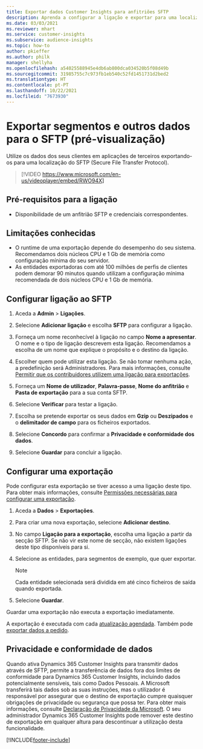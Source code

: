 ```yaml
---
title: Exportar dados Customer Insights para anfitriões SFTP
description: Aprenda a configurar a ligação e exportar para uma localização SFTP.
ms.date: 03/03/2021
ms.reviewer: mhart
ms.service: customer-insights
ms.subservice: audience-insights
ms.topic: how-to
author: pkieffer
ms.author: philk
manager: shellyha
ms.openlocfilehash: a54025588945e4db6ab800dca034520b5f08d49b
ms.sourcegitcommit: 31985755c7c973fb1eb540c52fd1451731d2bed2
ms.translationtype: HT
ms.contentlocale: pt-PT
ms.lasthandoff: 10/22/2021
ms.locfileid: "7673930"
---
```

# <a name="export-segments-and-other-data-to-sftp-preview"></a>Exportar segmentos e outros dados para o SFTP (pré-visualização)

Utilize os dados dos seus clientes em aplicações de terceiros exportando-os para uma localização do SFTP (Secure File Transfer Protocol).

> [!VIDEO https://www.microsoft.com/en-us/videoplayer/embed/RWO94X]

## <a name="prerequisites-for-connection"></a>Pré-requisitos para a ligação

- Disponibilidade de um anfitrião SFTP e credenciais correspondentes.

## <a name="known-limitations"></a>Limitações conhecidas

- O runtime de uma exportação depende do desempenho do seu sistema. Recomendamos dois núcleos CPU e 1 Gb de memória como configuração mínima do seu servidor. 
- As entidades exportadoras com até 100 milhões de perfis de clientes podem demorar 90 minutos quando utilizam a configuração mínima recomendada de dois núcleos CPU e 1 Gb de memória. 

## <a name="set-up-connection-to-sftp"></a>Configurar ligação ao SFTP

1. Aceda a **Admin** > **Ligações**.

1. Selecione **Adicionar ligação** e escolha **SFTP** para configurar a ligação.

1. Forneça um nome reconhecível à ligação no campo **Nome a apresentar**. O nome e o tipo de ligação descrevem esta ligação. Recomendamos a escolha de um nome que explique o propósito e o destino da ligação.

1. Escolher quem pode utilizar esta ligação. Se não tomar nenhuma ação, a predefinição será Administradores. Para mais informações, consulte [Permitir que os contribuidores utilizem uma ligação para exportações](connections.md#allow-contributors-to-use-a-connection-for-exports).

1. Forneça um **Nome de utilizador**, **Palavra-passe**, **Nome do anfitrião** e **Pasta de exportação** para a sua conta SFTP.

1. Selecione **Verificar** para testar a ligação.

1. Escolha se pretende exportar os seus dados em **Gzip** ou **Deszipados** e o **delimitador de campo** para os ficheiros exportados.

1. Selecione **Concordo** para confirmar a **Privacidade e conformidade dos dados**.

1. Selecione **Guardar** para concluir a ligação.

## <a name="configure-an-export"></a>Configurar uma exportação

Pode configurar esta exportação se tiver acesso a uma ligação deste tipo. Para obter mais informações, consulte [Permissões necessárias para configurar uma exportação](export-destinations.md#set-up-a-new-export).

1. Aceda a **Dados** > **Exportações**.

1. Para criar uma nova exportação, selecione **Adicionar destino**.

1. No campo **Ligação para a exportação**, escolha uma ligação a partir da secção SFTP. Se não vir este nome de secção, não existem ligações deste tipo disponíveis para si.

1. Selecione as entidades, para segmentos de exemplo, que quer exportar.

   > [!NOTE]
   > Cada entidade selecionada será dividida em até cinco ficheiros de saída quando exportada. 

1. Selecione **Guardar**.

Guardar uma exportação não executa a exportação imediatamente.

A exportação é executada com cada [atualização agendada](system.md#schedule-tab). Também pode [exportar dados a pedido](export-destinations.md#run-exports-on-demand). 

## <a name="data-privacy-and-compliance"></a>Privacidade e conformidade de dados

Quando ativa Dynamics 365 Customer Insights para transmitir dados através de SFTP, permite a transferência de dados fora dos limites de conformidade para Dynamics 365 Customer Insights, incluindo dados potencialmente sensíveis, tais como Dados Pessoais. A Microsoft transferirá tais dados sob as suas instruções, mas o utilizador é responsável por assegurar que o destino de exportação cumpre quaisquer obrigações de privacidade ou segurança que possa ter. Para obter mais informações, consulte [Declaração de Privacidade da Microsoft](https://go.microsoft.com/fwlink/?linkid=396732).
O seu administrador Dynamics 365 Customer Insights pode remover este destino de exportação em qualquer altura para descontinuar a utilização desta funcionalidade.

[!INCLUDE[footer-include](../includes/footer-banner.md)]
